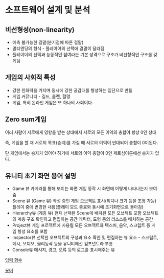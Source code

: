 # 소프트웨어 설계 및 분석

## 비선형성(non-linearity)

- 예측 불가능한 결말(분기점에 따른 결말)
- 멀티엔딩의 형식 - 플레이어의 선택에 결말이 달라짐
- 플레이어의 선택과 능동적인 참여라는 기본 성격으로 구조가 비선형적인 구조를 갖게됨

## 게임의 사회적 특성

- 강한 친화력을 가지며 동시에 강한 공감대를 형성하는 집단으로 만듦
- 게임 커뮤니티 - 길드, 클랜, 혈맹
- 게임, 특히 온라인 게임은 또 하나의 사회이다.

## Zero sum게임

여러 사람이 서로에게 영향을 받는 상태에서 서로의 모든 이익의 총합이 항상 0인 상태

즉, 게임을 할 때 서로의 목표(승리)를 가질 때 서로의 이익이 반대되어 총합이 0이된다.

단 게임에서는 승자가 있어야 하기에 서로의 이익 총합이 0인 제로섬이론에선 승자가 없다.

## 유니티 초기 화면 용어 설명

- Game 뷰
  카메라를 통해 보이는 화면
  게임 동작 시 화면에 어떻게 나타나는지 보여줌
- Scene 뷰 (Game 뷰)
  작성 중인 게임 오브젝트 표시(위치나 크기 등을 조정 가능)
  플레이 중에 변경한 내용(플레이 모드 종료와 동시에 초기화면으로 돌아감)
- Hierarchy뷰 (계층 뷰)
  현재 선택된 Scene에 배치된 모든 오브젝트 포함
  오브젝트의 계층 구조 확인하고 편집하는 공간
  캐릭터, 도형 등의 리소스를 배치하는 공간
- Project뷰
  게임 프로젝트에 사용될 모든 오브젝트와 텍스처, 음악, 스크립트 등 게임 형성 요소를 포함
- Inspector뷰
  선택한 오브젝트의 구성과 요소 확인 및 편집하는 뷰
  요소 - 스크립트, 메시, 오디오, 물리동작 등을 유니티에선 컴포넌트라 부름
- Console뷰
  메시지, 경고, 오류 등의 로그를 표시해주는 뷰

[입력 함수](https://www.notion.so/ca81fe4485ae414899609a8e46a4ff5e)

[용어](https://www.notion.so/6bfd62c61a8e435ebe1f493dead28a61)